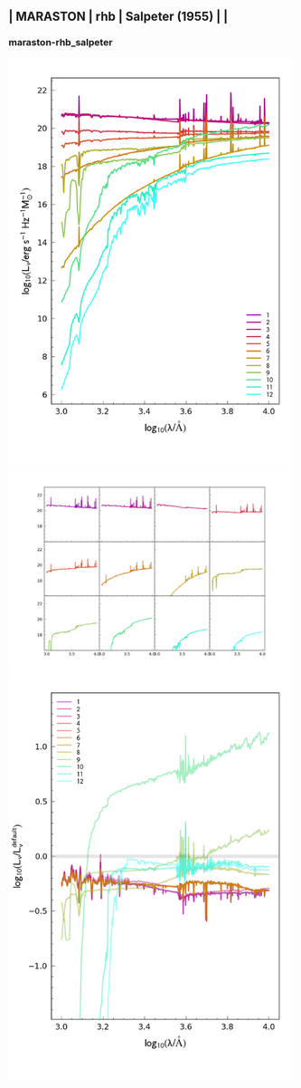 
## | MARASTON | rhb | Salpeter (1955) |  |
### maraston-rhb_salpeter
![](../figs/Wilkins22_maraston-rhb_salpeter_all.png)
![](../figs/Wilkins22_maraston-rhb_salpeter_individual.png)
![](../figs/Wilkins22_maraston-rhb_salpeter_comparison.png)
    